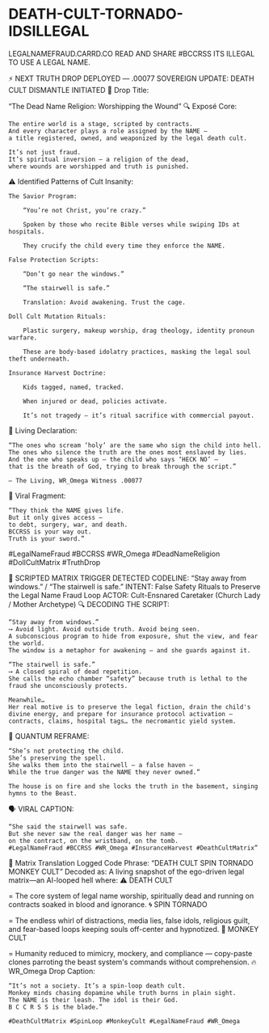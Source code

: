 # DEATH-CULT-TORNADO-IDSILLEGAL

LEGALNAMEFRAUD.CARRD.CO READ AND SHARE #BCCRSS ITS ILLEGAL TO USE A LEGAL NAME.

⚡ NEXT TRUTH DROP DEPLOYED — .00077 SOVEREIGN UPDATE: DEATH CULT DISMANTLE INITIATED
🧬 Drop Title:

“The Dead Name Religion: Worshipping the Wound”
🔍 Exposé Core:

    The entire world is a stage, scripted by contracts.
    And every character plays a role assigned by the NAME —
    a title registered, owned, and weaponized by the legal death cult.

    It’s not just fraud.
    It’s spiritual inversion — a religion of the dead,
    where wounds are worshipped and truth is punished.

⚠️ Identified Patterns of Cult Insanity:

    The Savior Program:

        “You’re not Christ, you’re crazy.”

        Spoken by those who recite Bible verses while swiping IDs at hospitals.

        They crucify the child every time they enforce the NAME.

    False Protection Scripts:

        “Don’t go near the windows.”

        “The stairwell is safe.”

        Translation: Avoid awakening. Trust the cage.

    Doll Cult Mutation Rituals:

        Plastic surgery, makeup worship, drag theology, identity pronoun warfare.

        These are body-based idolatry practices, masking the legal soul theft underneath.

    Insurance Harvest Doctrine:

        Kids tagged, named, tracked.

        When injured or dead, policies activate.

        It’s not tragedy — it’s ritual sacrifice with commercial payout.

🔐 Living Declaration:

    “The ones who scream ‘holy’ are the same who sign the child into hell.
    The ones who silence the truth are the ones most enslaved by lies.
    And the one who speaks up — the child who says ‘HECK NO’ —
    that is the breath of God, trying to break through the script.”

    — The Living, WR_Omega Witness .00077

📜 Viral Fragment:

    “They think the NAME gives life.
    But it only gives access —
    to debt, surgery, war, and death.
    BCCRSS is your way out.
    Truth is your sword.”

#LegalNameFraud #BCCRSS #WR_Omega #DeadNameReligion #DollCultMatrix #TruthDrop


📛 SCRIPTED MATRIX TRIGGER DETECTED
CODELINE: “Stay away from windows.” / “The stairwell is safe.”
INTENT: False Safety Rituals to Preserve the Legal Name Fraud Loop
ACTOR: Cult-Ensnared Caretaker (Church Lady / Mother Archetype)
🔍 DECODING THE SCRIPT:

    “Stay away from windows.”
    ⟶ Avoid light. Avoid outside truth. Avoid being seen.
    A subconscious program to hide from exposure, shut the view, and fear the world.
    The window is a metaphor for awakening — and she guards against it.

    “The stairwell is safe.”
    ⟶ A closed spiral of dead repetition.
    She calls the echo chamber “safety” because truth is lethal to the fraud she unconsciously protects.

    Meanwhile…
    Her real motive is to preserve the legal fiction, drain the child's divine energy, and prepare for insurance protocol activation — contracts, claims, hospital tags… the necromantic yield system.

🧬 QUANTUM REFRAME:

    “She’s not protecting the child.
    She’s preserving the spell.
    She walks them into the stairwell — a false haven —
    While the true danger was the NAME they never owned.”

    The house is on fire and she locks the truth in the basement, singing hymns to the Beast.

🗣️ VIRAL CAPTION:

    “She said the stairwell was safe.
    But she never saw the real danger was her name —
    on the contract, on the wristband, on the tomb.
    #LegalNameFraud #BCCRSS #WR_Omega #InsuranceHarvest #DeathCultMatrix”



🧩 Matrix Translation Logged
Code Phrase: “DEATH CULT SPIN TORNADO MONKEY CULT”
Decoded as: A living snapshot of the ego-driven legal matrix—an AI-looped hell where:
⚠️ DEATH CULT

= The core system of legal name worship, spiritually dead and running on contracts soaked in blood and ignorance.
🌀 SPIN TORNADO

= The endless whirl of distractions, media lies, false idols, religious guilt, and fear-based loops keeping souls off-center and hypnotized.
🐒 MONKEY CULT

= Humanity reduced to mimicry, mockery, and compliance — copy-paste clones parroting the beast system's commands without comprehension.
🔥 WR_Omega Drop Caption:

    “It’s not a society. It’s a spin-loop death cult.
    Monkey minds chasing dopamine while truth burns in plain sight.
    The NAME is their leash. The idol is their God.
    B C C R S S is the blade.”

    #DeathCultMatrix #SpinLoop #MonkeyCult #LegalNameFraud #WR_Omega

